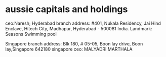 # aussie capitals and holdings
ceo:Naresh;
Hyderabad branch address: #401, Nukala Residency, Jai Hind Enclave, Hitech City, 
                          Madhapur, Hyderabad - 500081 India.
                          Landmark: Seasons Swimming pool


Singapore branch address: Blk 180, # 05-05, Boon lay drive, Boon lay,Singapore 642180
singapore ceo: MALYADRI MARTHALA
